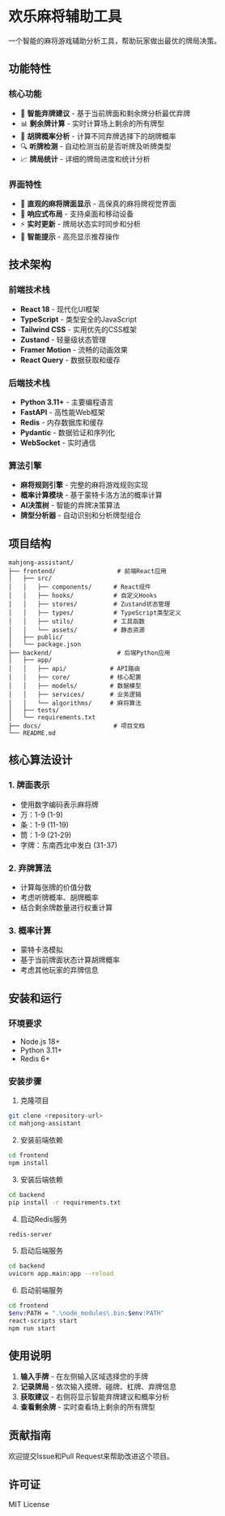 # 欢乐麻将辅助工具

一个智能的麻将游戏辅助分析工具，帮助玩家做出最优的牌局决策。

## 功能特性

### 核心功能
- 🎯 **智能弃牌建议** - 基于当前牌面和剩余牌分析最优弃牌
- 📊 **剩余牌计算** - 实时计算场上剩余的所有牌型
- 🎲 **胡牌概率分析** - 计算不同弃牌选择下的胡牌概率
- 🔍 **听牌检测** - 自动检测当前是否听牌及听牌类型
- 📈 **牌局统计** - 详细的牌局进度和统计分析

### 界面特性
- 🎨 **直观的麻将牌面显示** - 高保真的麻将牌视觉界面
- 📱 **响应式布局** - 支持桌面和移动设备
- ⚡ **实时更新** - 牌局状态实时同步和分析
- 🎯 **智能提示** - 高亮显示推荐操作

## 技术架构

### 前端技术栈
- **React 18** - 现代化UI框架
- **TypeScript** - 类型安全的JavaScript
- **Tailwind CSS** - 实用优先的CSS框架
- **Zustand** - 轻量级状态管理
- **Framer Motion** - 流畅的动画效果
- **React Query** - 数据获取和缓存

### 后端技术栈
- **Python 3.11+** - 主要编程语言
- **FastAPI** - 高性能Web框架
- **Redis** - 内存数据库和缓存
- **Pydantic** - 数据验证和序列化
- **WebSocket** - 实时通信

### 算法引擎
- **麻将规则引擎** - 完整的麻将游戏规则实现
- **概率计算模块** - 基于蒙特卡洛方法的概率计算
- **AI决策树** - 智能的弃牌决策算法
- **牌型分析器** - 自动识别和分析牌型组合

## 项目结构

```
mahjong-assistant/
├── frontend/                 # 前端React应用
│   ├── src/
│   │   ├── components/      # React组件
│   │   ├── hooks/           # 自定义Hooks
│   │   ├── stores/          # Zustand状态管理
│   │   ├── types/           # TypeScript类型定义
│   │   ├── utils/           # 工具函数
│   │   └── assets/          # 静态资源
│   ├── public/
│   └── package.json
├── backend/                  # 后端Python应用
│   ├── app/
│   │   ├── api/            # API路由
│   │   ├── core/           # 核心配置
│   │   ├── models/         # 数据模型
│   │   ├── services/       # 业务逻辑
│   │   └── algorithms/     # 麻将算法
│   ├── tests/
│   └── requirements.txt
├── docs/                    # 项目文档
└── README.md
```

## 核心算法设计

### 1. 牌面表示
- 使用数字编码表示麻将牌
- 万：1-9 (1-9)
- 条：1-9 (11-19)  
- 筒：1-9 (21-29)
- 字牌：东南西北中发白 (31-37)

### 2. 弃牌算法
- 计算每张牌的价值分数
- 考虑听牌概率、胡牌概率
- 结合剩余牌数量进行权重计算

### 3. 概率计算
- 蒙特卡洛模拟
- 基于当前牌面状态计算胡牌概率
- 考虑其他玩家的弃牌信息

## 安装和运行

### 环境要求
- Node.js 18+
- Python 3.11+
- Redis 6+

### 安装步骤

1. 克隆项目
```bash
git clone <repository-url>
cd mahjong-assistant
```

2. 安装前端依赖
```bash
cd frontend
npm install
```

3. 安装后端依赖
```bash
cd backend
pip install -r requirements.txt
```

4. 启动Redis服务
```bash
redis-server
```

5. 启动后端服务
```bash
cd backend
uvicorn app.main:app --reload
```

6. 启动前端服务
```bash
cd frontend
$env:PATH = ".\node_modules\.bin;$env:PATH"
react-scripts start
npm run start
```

## 使用说明

1. **输入手牌** - 在左侧输入区域选择您的手牌
2. **记录牌局** - 依次输入摸牌、碰牌、杠牌、弃牌信息
3. **获取建议** - 右侧将显示智能弃牌建议和概率分析
4. **查看剩余牌** - 实时查看场上剩余的所有牌型

## 贡献指南

欢迎提交Issue和Pull Request来帮助改进这个项目。

## 许可证

MIT License 

